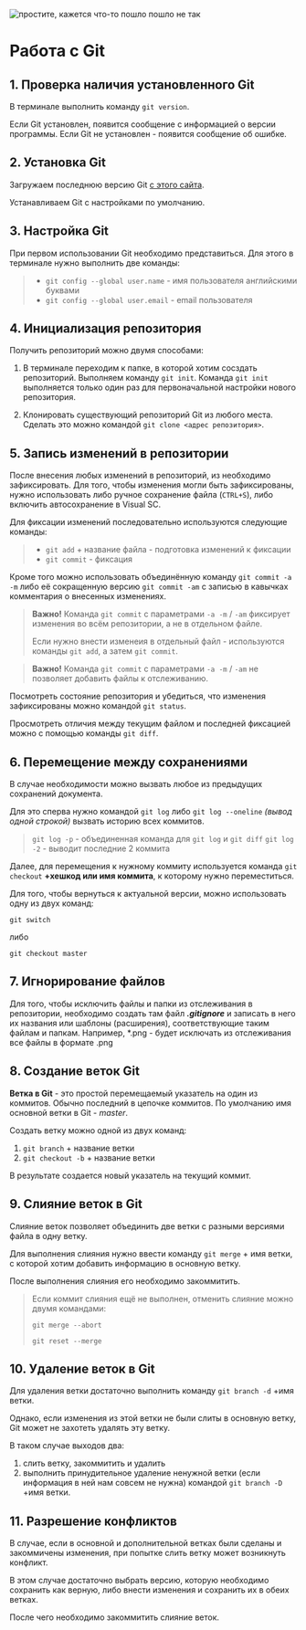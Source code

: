 ![простите, кажется что-то пошло пошло не так](Git-logo.png)
# Работа с Git
## 1. Проверка наличия установленного Git
В терминале выполнить команду `git version`.

Если Git установлен, появится сообщение с информацией о версии программы.
Если Git не установлен - появится сообщение об ошибке.

## 2. Установка Git
Загружаем последнюю версию Git [с этого сайта](https://git-scm.com/downloads "перейти по ссылке").

Устанавливаем Git с настройками по умолчанию.

## 3. Настройка Git
При первом использовании Git необходимо представиться. Для этого в терминале нужно выполнить две команды:

> - `git config --global user.name` - имя пользователя английскими буквами
> - `git config --global user.email` - email пользователя

## 4. Инициализация репозитория
Получить репозиторий можно двумя способами:

1. В терминале переходим к папке, в которой хотим сосздать репозиторий. Выполняем команду `git init`. 
Команда `git init` выполняется только один раз для первоначальной настройки нового репозитория.

2. Клонировать существующий репозиторий Git из любого места. Сделать это можно командой `git clone <адрес репозитория>`.

## 5. Запись изменений в репозитории

После внесения любых изменений в репозиторий, из необходимо зафиксировать.
Для того, чтобы изменения могли быть зафиксированы, нужно использовать либо ручное сохранение файла (`CTRL+S`), либо включить автосохранение в Visual SC.

Для фиксации изменений последовательно используются следующие команды:
> - `git add` + название файла - подготовка изменений к фиксации
> - `git commit` - фиксация

Кроме того можно использовать объединённую команду `git commit -a -m` либо её сокращенную версию `git commit -am` с записью в кавычках комментария о внесенных изменениях.

> **Важно!** Команда `git commit` с параметрами `-a -m` / `-am` фиксирует изменения во всём репозитории, а не в отдельном файле.
>
> Если нужно внести изменеия в отдельный файл - используются команды `git add`, а затем `git commit`.

>**Важно!** Команда `git commit` с параметрами `-a -m` / `-am` не позволяет добавить файлы к отслеживанию.

Посмотреть состояние репозитория и убедиться, что изменения зафиксированы можно командой `git status`.

Просмотреть отличия между текущим файлом и последней фиксацией можно с помощью команды `git diff`.

## 6. Перемещение между сохранениями

В случае необходимости можно вызвать любое из предыдущих сохранений документа.

Для это сперва нужно командой `git log` либо `git log --oneline` *(вывод одной строкой)* вызвать историю всех коммитов.

> `git log -p` - объединенная команда для `git log` и `git diff`
`git log -2` - выводит последние 2 коммита

Далее, для перемещения к нужному коммиту используется команда `git checkout` **+хешкод или имя коммита**, к которому нужно переместиться.

Для того, чтобы вернуться к актуальной версии, можно использовать одну из двух команд:
```
git switch
```
либо
```
git checkout master
```

## 7. Игнорирование файлов
Для того, чтобы исключить файлы и папки из отслеживания в репозитории, необходимо создать там файл ***.gitignore*** и записать в него их названия или шаблоны (расширения), соответствующие таким файлам и папкам.
Например, *.png - будет исключать из отслеживания все файлы в формате .png

## 8. Создание веток Git
**Ветка в Git** - это простой перемещаемый указатель на один из коммитов. Обычно последний в цепочке коммитов.
По умолчанию имя основной ветки в Git - *master*.

Создать ветку можно одной из двух команд:
1. `git branch` + название ветки
2. `git checkout -b` + название ветки

В результате создается новый указатель на текущий коммит.

## 9. Слияние веток в Git
Слияние веток позволяет объединить две ветки с разными версиями файла в одну ветку.

Для выполнения слияния нужно ввести команду `git merge` + имя ветки, с которой хотим добавить информацию в основную ветку.

После выполнения слияния его необходимо закоммитить.

>Если коммит слияния ещё не выполнен, отменить слияние можно двумя командами:
>
>`git merge --abort`
>
>`git reset --merge`

## 10. Удаление веток в Git
Для удаления ветки достаточно выполнить команду `git branch -d` +имя ветки.

Однако, если изменения из этой ветки не были слиты в основную ветку, Git может не захотеть удалять эту ветку.

В таком случае выходов два:
1. слить ветку, закоммитить и удалить
2. выполнить принудительное удаление ненужной ветки (если информация в ней нам совсем не нужна) командой `git branch -D` +имя ветки.

## 11. Разрешение конфликтов
В случае, если в основной и дополнительной ветках были сделаны и закоммичены изменения, при попытке слить ветку может возникнуть конфликт.

В этом случае достаточно выбрать версию, которую необходимо сохранить как верную, либо внести изменения и сохранить их в обеих ветках.

После чего необходимо закоммитить слияние веток.

